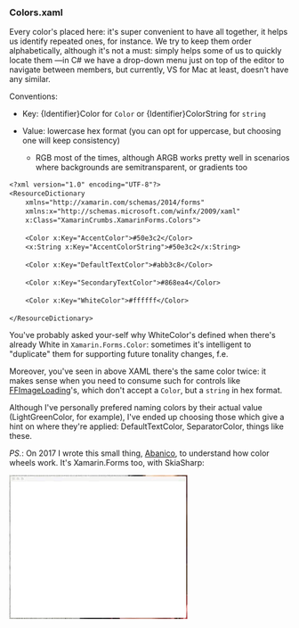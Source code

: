### Colors.xaml

Every color's placed here: it's super convenient to have all together, it helps us identify repeated ones, for instance. We try to keep them order alphabetically, although it's not a must: simply helps some of us to quickly locate them —in C# we have a drop-down menu just on top of the editor to navigate between members, but currently, VS for Mac at least, doesn't have any similar.

Conventions:

- Key: {Identifier}Color for `Color` or {Identifier}ColorString for `string`

- Value: lowercase hex format (you can opt for uppercase, but choosing one will keep consistency)
  - RGB most of the times, although ARGB works pretty well in scenarios where backgrounds are semitransparent, or gradients too

```xaml
<?xml version="1.0" encoding="UTF-8"?>
<ResourceDictionary 
    xmlns="http://xamarin.com/schemas/2014/forms" 
    xmlns:x="http://schemas.microsoft.com/winfx/2009/xaml" 
    x:Class="XamarinCrumbs.XamarinForms.Colors">
    
    <Color x:Key="AccentColor">#50e3c2</Color>
    <x:String x:Key="AccentColorString">#50e3c2</x:String>
    
    <Color x:Key="DefaultTextColor">#abb3c8</Color>

    <Color x:Key="SecondaryTextColor">#868ea4</Color>

    <Color x:Key="WhiteColor">#ffffff</Color>

</ResourceDictionary>
```

You've probably asked your-self why WhiteColor's defined when there's already White in `Xamarin.Forms.Color`: sometimes it's intelligent to "duplicate" them for supporting future tonality changes, f.e.

Moreover, you've seen in above XAML there's the same color twice: it makes sense when you need to consume such for controls like [FFImageLoading](https://github.com/luberda-molinet/FFImageLoading)'s, which don't accept a `Color`, but a `string` in hex format.

Although I've personally prefered naming colors by their actual value (LightGreenColor, for example), I've ended up choosing those which give a hint on where they're applied: DefaultTextColor, SeparatorColor, things like these.

*PS.*: On 2017 I wrote this small thing, [Abanico](?i=abanico-a-few-hours-with-xamarin-forms-and-skiasharp), to understand how color wheels work. It's Xamarin.Forms too, with SkiaSharp:

![](items/images/jun-21-2017-22-47-38.gif)